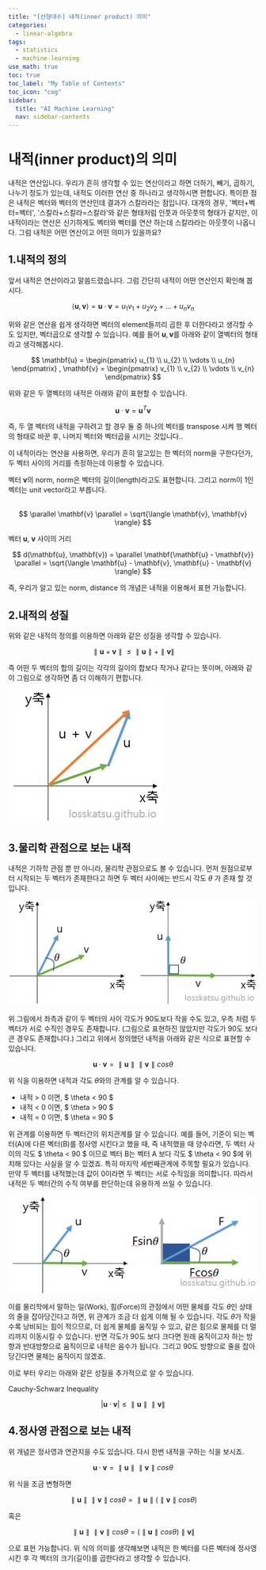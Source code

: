 ```yaml
---
title: "[선형대수] 내적(inner product) 의미" 
categories:
  - linear-algebra
tags:
  - statistics
  - machine-learning
use_math: true
toc: true
toc_label: "My Table of Contents"
toc_icon: "cog"
sidebar:
  title: "AI Machine Learning"
  nav: sidebar-contents
---
```


# 내적(inner product)의 의미

내적은 연산입니다. 
우리가 흔히 생각할 수 있는 연산이라고 하면 더하기, 빼기, 곱하기, 나누기 정도가 있는데, 
내적도 이러한 연산 중 하나라고 생각하시면 편합니다. 
특이한 점은 내적은 벡터와 벡터의 연산인데 결과가 스칼라라는 점입니다. 
대개의 경우, '벡터+벡터=벡터', '스칼라+스칼라=스칼라'와 같은 형태처럼 인풋과 아웃풋의 형태가 같지만, 
이 내적이라는 연산은 신기하게도 벡터와 벡터를 연산 하는데 스칼라라는 아웃풋이 나옵니다. 
그럼 내적은 어떤 연산이고 어떤 의미가 있을까요? 
<br />

## 1.내적의 정의 

앞서 내적은 연산이라고 말씀드렸습니다.
그럼 간단히 내적이 어떤 연산인지 확인해 봅시다.

$$ \langle \mathbf{u}, \mathbf{v} \rangle = \mathbf{u} \cdot \mathbf{v} =  u_{1}v_{1} + u_{2}v_{2} + \dots + u_{n}v_{n} $$

위와 같은 연산을 쉽게 생각하면 벡터의 element들끼리 곱한 후 더한다라고 생각할 수도 있지만, 
벡터곱으로 생각할 수 있습니다. 예를 들어 $\mathbf{u}, \mathbf{v}$를 아래와 같이 열벡터의 형태라고 생각해봅시다.

$$ \mathbf{u} = 
\begin{pmatrix}
u_{1} \\
u_{2} \\
\vdots \\
u_{n}
\end{pmatrix}
, \mathbf{v} =
\begin{pmatrix}
v_{1} \\
v_{2} \\
\vdots \\
v_{n}
\end{pmatrix} $$

위와 같은 두 열벡터의 내적은 아래와 같이 표현할 수 있습니다. 

$$ \mathbf{u} \cdot \mathbf{v} = \mathbf{u}^{T}\mathbf{v} $$

즉, 두 열 벡터의 내적을 구하려고 할 경우 둘 중 하나의 벡터를 transpose 시켜 행 벡터의 형태로 바꾼 후, 
나머지 벡터와 벡터곱을 시키는 것입니다.. 

이 내적이라는 연산을 사용하면, 
우리가 흔히 알고있는 한 벡터의 norm을 구한다던가, 두 벡터 사이의 거리를 측정하는데 이용할 수 있습니다.  

벡터 $\mathbf{v}$의 norm, norm은 벡터의 길이(length)라고도 표현합니다. 그리고 norm이 1인 벡터는 unit vector라고 부릅니다.  
<br />

$$ \parallel \mathbf{v} \parallel = \sqrt{\langle \mathbf{v}, \mathbf{v} \rangle}  $$

벡터 $\mathbf{u}$, $\mathbf{v}$ 사이의 거리 
<br />

$$ d(\mathbf{u}, \mathbf{v}) = \parallel \mathbf{\mathbf{u} - \mathbf{v}} \parallel = \sqrt{\langle \mathbf{u} - \mathbf{v}, \mathbf{u} - \mathbf{v} \rangle}  $$

즉, 우리가 알고 있는 norm, distance 의 개념은 내적을 이용해서 표현 가능합니다.

## 2.내적의 성질

위와 같은 내적의 정의를 이용하면 아래와 같은 성질을 생각할 수 있습니다.

$$ \parallel \mathbf{u} + \mathbf{v} \parallel \leq \parallel \mathbf{u} \parallel + \parallel \mathbf{v} \parallel $$

즉 어떤 두 벡터의 합의 길이는 각각의 길이의 합보다 작거나 같다는 뜻이며, 아래와 같이 그림으로 생각하면 좀 더 이해하기 편합니다.

![figure02](/assets/images/innerproduct/innerproduct02.JPG)

 

## 3.물리학 관점으로 보는 내적

내적은 기하학 관점 뿐 만 아니라, 물리학 관점으로도 볼 수 있습니다. 
먼저 원점으로부터 시작되는 두 벡터가 존재한다고 하면 두 벡터 사이에는 반드시 각도 $\theta$ 가 존재 할 것입니다. 

![figure01](/assets/images/innerproduct/innerproduct01.JPG)

위 그림에서 좌측과 같이 두 벡터의 사이 각도가 90도보다 작을 수도 있고, 
우측 처럼 두 벡터가 서로 수직인 경우도 존재합니다. 
(그림으로 표현하진 않았지만 각도가 90도 보다 큰 경우도 존재합니다.) 
그리고 위에서 정의했던 내적을 아래와 같은 식으로 표현할 수 있습니다. 

$$ \mathbf{u} \cdot \mathbf{v} = \parallel \mathbf{u} \parallel \parallel \mathbf{v} \parallel cos\theta  $$

위 식을 이용하면 내적과 각도 $\theta$와의 관계를 알 수 있습니다. 

* 내적 > 0 이면, $ \theta < 90 $
* 내적 < 0 이면, $ \theta > 90 $
* 내적 = 0 이면, $ \theta = 90 $

위 관계를 이용하면 두 벡터간의 위치관계를 알 수 있습니다. 
예를 들어, 기준이 되는 벡터(A)에 다른 벡터(B)를 정사영 시킨다고 했을 때, 즉 내적했을 때 양수라면, 
두 벡터 사이의 각도 $ \theta < 90 $ 이므로 벡터 B는 벡터 A 보다 각도 $ \theta < 90 $에 위치해 있다는 사실을 알 수 있겠죠.
특히 마지막 세번째관계에 주목할 필요가 있습니다. 
만약 두 벡터를 내적했는데 값이 0이라면 두 벡터는 서로 수직임을 의미합니다. 
따라서 내적은 두 벡터간의 수직 여부를 판단하는데 유용하게 쓰일 수 있습니다. 

![figure03](/assets/images/innerproduct/innerproduct03.JPG)

이를 물리학에서 말하는 일(Work), 힘(Force)의 관점에서 
어떤 물체를 각도 $\theta$인 상태의 줄을 잡아당긴다고 하면, 
위 관계가 조금 더 쉽게 이해 될 수 있습니다. 
각도 $\theta$가 작을 수록 낭비되는 힘이 적으므로, 
더 쉽게 물체를 움직일 수 있고, 같은 힘으로 물체를 더 멀리까지 이동시킬 수 있습니다. 
반면 각도가 90도 보다 크다면 원래 움직이고자 하는 방향과 반대방향으로 움직이므로 내적은 음수가 됩니다. 
그리고 90도 방향으로 줄을 잡아 당긴다면 물체는 움직이지 않겠죠. 

이로 부터 우리는 아래와 같은 성질을 추가적으로 알 수 있습니다. 

Cauchy-Schwarz Inequality
<br />

$$ | \mathbf{u} \cdot \mathbf{v} | \leq \parallel \mathbf{u} \parallel \parallel \mathbf{v} \parallel $$

## 4.정사영 관점으로 보는 내적 

위 개념은 정사영과 연관지을 수도 있습니다. 
다시 한번 내적을 구하는 식을 보시죠. 

$$ \mathbf{u} \cdot \mathbf{v} = \parallel \mathbf{u} \parallel \parallel \mathbf{v} \parallel cos\theta  $$

위 식을 조금 변형하면 

$$ \parallel \mathbf{u} \parallel \parallel \mathbf{v} \parallel cos\theta = 
\parallel \mathbf{u} \parallel ( \parallel \mathbf{v} \parallel cos\theta ) $$

혹은

$$ \parallel \mathbf{u} \parallel \parallel \mathbf{v} \parallel cos\theta = 
( \parallel \mathbf{u} \parallel cos\theta ) \parallel \mathbf{v} \parallel   $$

으로 표현 가능합니다. 
위 식의 의미를 생각해보면 내적은 한 벡터를 다른 벡터에 정사영 시킨 후 각 벡터의 크기(길이)를 곱한다라고 생각할 수 있습니다. 



